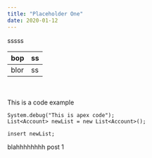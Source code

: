 ```yaml
---
title: "Placeholder One"
date: 2020-01-12
---
```


sssss

|bop   |  ss |
|---|---|
|  blor | ss  |

<br/>
<br/>
This is a code example

```
System.debug("This is apex code");
List<Account> newList = new List<Account>();

insert newList;
```
blahhhhhhhh post 1

